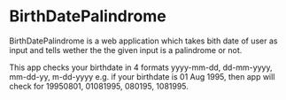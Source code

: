 # BirthDatePalindrome
BirthDatePalindrome is a web application which takes bith date of user as input and tells wether the the given input is a palindrome or not.

This app checks your birthdate in 4 formats yyyy-mm-dd, dd-mm-yyyy, mm-dd-yy, m-dd-yyyy
e.g. if your birthdate is 01 Aug 1995, then app will check for 19950801, 01081995, 080195, 1081995.

